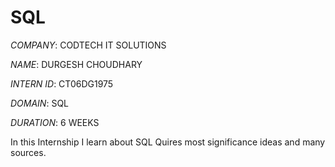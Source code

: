 # SQL

*COMPANY*: CODTECH IT SOLUTIONS

*NAME*: DURGESH CHOUDHARY

*INTERN ID*: CT06DG1975

*DOMAIN*: SQL

*DURATION*: 6 WEEKS


In this Internship I learn about SQL Quires most significance ideas and many sources.
